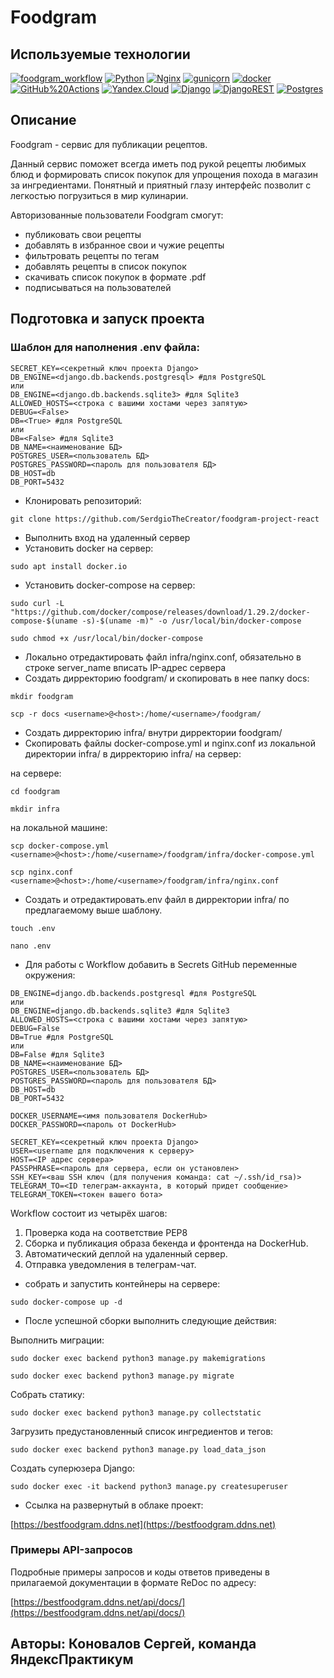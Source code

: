 # Foodgram

## Используемые технологии

[![foodgram_workflow](https://github.com/SerdgioTheCreator/foodgram-project-react/actions/workflows/foodgram_workflow.yml/badge.svg?branch=master)](https://github.com/SerdgioTheCreator/foodgram-project-react/actions/workflows/foodgram_workflow.yml)
[![Python](https://img.shields.io/badge/-Python-464646?style=flat-square&logo=Python)](https://www.python.org/)
[![Nginx](https://img.shields.io/badge/-NGINX-464646?style=flat-square&logo=NGINX)](https://nginx.org/ru/)
[![gunicorn](https://img.shields.io/badge/-gunicorn-464646?style=flat-square&logo=gunicorn)](https://gunicorn.org/)
[![docker](https://img.shields.io/badge/-Docker-464646?style=flat-square&logo=docker)](https://www.docker.com/)
[![GitHub%20Actions](https://img.shields.io/badge/-GitHub%20Actions-464646?style=flat-square&logo=GitHub%20actions)](https://github.com/features/actions)
[![Yandex.Cloud](https://img.shields.io/badge/-Yandex.Cloud-464646?style=flat-square&logo=Yandex.Cloud)](https://cloud.yandex.ru/)
[![Django](https://img.shields.io/badge/Django-092E20?style=for-the-badge&logo=django&logoColor=green)](https://www.djangoproject.com/)
[![DjangoREST](https://img.shields.io/badge/DJANGO-REST-ff1709?style=for-the-badge&logo=django&logoColor=white&color=ff1709&labelColor=gray)](https://www.django-rest-framework.org/)
[![Postgres](https://img.shields.io/badge/postgres-%23316192.svg?style=for-the-badge&logo=postgresql&logoColor=white)](https://www.postgresql.org/)

## Описание
Foodgram - сервис для публикации рецептов. 
 
Данный сервис поможет всегда иметь под рукой рецепты любимых блюд и формировать список покупок для упрощения похода в магазин за ингредиентами. 
Понятный и приятный глазу интерфейс позволит с легкостью погрузиться в мир кулинарии.
 
Авторизованные пользователи Foodgram смогут:
- публиковать свои рецепты 
- добавлять в избранное свои и чужие рецепты
- фильтровать рецепты по тегам
- добавлять рецепты в список покупок
- скачивать список покупок в формате .pdf
- подписываться на пользователей

## Подготовка и запуск проекта

### Шаблон для наполнения .env файла:

```
SECRET_KEY=<секретный ключ проекта Django>
DB_ENGINE=<django.db.backends.postgresql> #для PostgreSQL
или
DB_ENGINE=<django.db.backends.sqlite3> #для Sqlite3
ALLOWED_HOSTS=<строка с вашими хостами через запятую>
DEBUG=<False>
DB=<True> #для PostgreSQL
или
DB=<False> #для Sqlite3
DB_NAME=<наименование БД>
POSTGRES_USER=<пользователь БД>
POSTGRES_PASSWORD=<пароль для пользователя БД>
DB_HOST=db 
DB_PORT=5432 
```

- Клонировать репозиторий:

```
git clone https://github.com/SerdgioTheCreator/foodgram-project-react
```
- Выполнить вход на удаленный сервер
- Установить docker на сервер:

```
sudo apt install docker.io 
```
- Установить docker-compose на сервер:

```
sudo curl -L "https://github.com/docker/compose/releases/download/1.29.2/docker-compose-$(uname -s)-$(uname -m)" -o /usr/local/bin/docker-compose
```

```
sudo chmod +x /usr/local/bin/docker-compose
```
- Локально отредактировать файл infra/nginx.conf, обязательно в строке server_name вписать IP-адрес сервера
- Создать дирректорию foodgram/ и скопировать в нее папку docs:

```
mkdir foodgram
```

```
scp -r docs <username>@<host>:/home/<username>/foodgram/
```
- Создать дирректорию infra/ внутри дирректории foodgram/
- Скопировать файлы docker-compose.yml и nginx.conf из локальной директории infra/ в дирректорию infra/ на сервер:

на сервере:
```
cd foodgram
```

```
mkdir infra
```
на локальной машине:
```
scp docker-compose.yml <username>@<host>:/home/<username>/foodgram/infra/docker-compose.yml
```

```
scp nginx.conf <username>@<host>:/home/<username>/foodgram/infra/nginx.conf
```

- Создать и отредактировать.env файл в дирректории infra/ по предлагаемому выше шаблону.

```
touch .env
```

```
nano .env
```

- Для работы с Workflow добавить в Secrets GitHub переменные окружения:
```
DB_ENGINE=django.db.backends.postgresql #для PostgreSQL
или
DB_ENGINE=django.db.backends.sqlite3 #для Sqlite3
ALLOWED_HOSTS=<строка с вашими хостами через запятую>
DEBUG=False
DB=True #для PostgreSQL
или
DB=False #для Sqlite3
DB_NAME=<наименование БД>
POSTGRES_USER=<пользователь БД>
POSTGRES_PASSWORD=<пароль для пользователя БД>
DB_HOST=db 
DB_PORT=5432 

DOCKER_USERNAME=<имя пользователя DockerHub>    
DOCKER_PASSWORD=<пароль от DockerHub>
    
SECRET_KEY=<секретный ключ проекта Django>
USER=<username для подключения к серверу>
HOST=<IP адрес сервера>
PASSPHRASE=<пароль для сервера, если он установлен>
SSH_KEY=<ваш SSH ключ (для получения команда: cat ~/.ssh/id_rsa)>
TELEGRAM_TO=<ID телеграм-аккаунта, в который придет сообщение>
TELEGRAM_TOKEN=<токен вашего бота>
```
Workflow состоит из четырёх шагов:
1. Проверка кода на соответствие PEP8 
2. Сборка и публикация образа бекенда и фронтенда на DockerHub. 
3. Автоматический деплой на удаленный сервер. 
4. Отправка уведомления в телеграм-чат.

- собрать и запустить контейнеры на сервере:
```
sudo docker-compose up -d
```

- После успешной сборки выполнить следующие действия:

Выполнить миграции:

```
sudo docker exec backend python3 manage.py makemigrations
```

```
sudo docker exec backend python3 manage.py migrate
```

Собрать статику:

```
sudo docker exec backend python3 manage.py collectstatic
```

Загрузить предустановленный список ингредиентов и тегов:

```
sudo docker exec backend python3 manage.py load_data_json
```

Создать суперюзера Django:

```
sudo docker exec -it backend python3 manage.py createsuperuser
```

- Ссылка на развернутый в облаке проект:

[https://bestfoodgram.ddns.net](https://bestfoodgram.ddns.net)

### Примеры API-запросов
Подробные примеры запросов и коды ответов приведены в прилагаемой
документации в формате ReDoc по адресу:


[https://bestfoodgram.ddns.net/api/docs/](https://bestfoodgram.ddns.net/api/docs/)


## Авторы: Коновалов Сергей, команда ЯндексПрактикум 